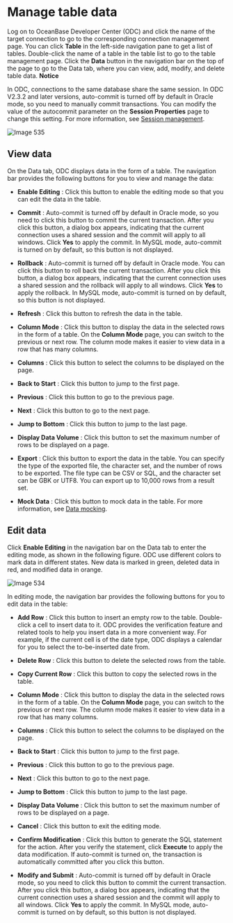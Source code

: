Manage table data 
======================================

Log on to OceanBase Developer Center (ODC) and click the name of the target connection to go to the corresponding connection management page. You can click **Table** in the left-side navigation pane to get a list of tables. Double-click the name of a table in the table list to go to the table management page. Click the **Data** button in the navigation bar on the top of the page to go to the Data tab, where you can view, add, modify, and delete table data. 
**Notice**



In ODC, connections to the same database share the same session. In ODC V2.3.2 and later versions, auto-commit is turned off by default in Oracle mode, so you need to manually commit transactions. You can modify the value of the autocommit parameter on the **Session Properties** page to change this setting. For more information, see [Session management](6.web-odc-user-guide/../../../10.web-odc-session-management.md).

![Image 535](https://help-static-aliyun-doc.aliyuncs.com/assets/img/en-US/2889620261/p268002.png)

View data 
------------------------------

On the Data tab, ODC displays data in the form of a table. The navigation bar provides the following buttons for you to view and manage the data:

* **Enable Editing** : Click this button to enable the editing mode so that you can edit the data in the table.

  

* **Commit** : Auto-commit is turned off by default in Oracle mode, so you need to click this button to commit the current transaction. After you click this button, a dialog box appears, indicating that the current connection uses a shared session and the commit will apply to all windows. Click **Yes** to apply the commit. In MySQL mode, auto-commit is turned on by default, so this button is not displayed.

  

* **Rollback** : Auto-commit is turned off by default in Oracle mode. You can click this button to roll back the current transaction. After you click this button, a dialog box appears, indicating that the current connection uses a shared session and the rollback will apply to all windows. Click **Yes** to apply the rollback. In MySQL mode, auto-commit is turned on by default, so this button is not displayed.

  

* **Refresh** : Click this button to refresh the data in the table.

  

* **Column Mode** : Click this button to display the data in the selected rows in the form of a table. On the **Column Mode** page, you can switch to the previous or next row. The column mode makes it easier to view data in a row that has many columns.

  

* **Columns** : Click this button to select the columns to be displayed on the page.

  

* **Back to Start** : Click this button to jump to the first page.

  

* **Previous** : Click this button to go to the previous page.

  

* **Next** : Click this button to go to the next page.

  

* **Jump to Bottom** : Click this button to jump to the last page.

  

* **Display Data Volume** : Click this button to set the maximum number of rows to be displayed on a page.

  

* **Export** : Click this button to export the data in the table. You can specify the type of the exported file, the character set, and the number of rows to be exported. The file type can be CSV or SQL, and the character set can be GBK or UTF8. You can export up to 10,000 rows from a result set.

  

* **Mock Data** : Click this button to mock data in the table. For more information, see [Data mocking](6.web-odc-user-guide/6.web-odc-use-tools/2.web-odc-data-mocking.md).

  




Edit data 
------------------------------

Click **Enable Editing** in the navigation bar on the Data tab to enter the editing mode, as shown in the following figure. ODC use different colors to mark data in different states. New data is marked in green, deleted data in red, and modified data in orange. 

![Image 534](https://help-static-aliyun-doc.aliyuncs.com/assets/img/en-US/2889620261/p268003.png)

In editing mode, the navigation bar provides the following buttons for you to edit data in the table:

* **Add Row** : Click this button to insert an empty row to the table. Double-click a cell to insert data to it. ODC provides the verification feature and related tools to help you insert data in a more convenient way. For example, if the current cell is of the date type, ODC displays a calendar for you to select the to-be-inserted date from.

  

* **Delete Row** : Click this button to delete the selected rows from the table.

  

* **Copy Current Row** : Click this button to copy the selected rows in the table.

  

* **Column Mode** : Click this button to display the data in the selected rows in the form of a table. On the **Column Mode** page, you can switch to the previous or next row. The column mode makes it easier to view data in a row that has many columns.

  

* **Columns** : Click this button to select the columns to be displayed on the page.

  

* **Back to Start** : Click this button to jump to the first page.

  

* **Previous** : Click this button to go to the previous page.

  

* **Next** : Click this button to go to the next page.

  

* **Jump to Bottom** : Click this button to jump to the last page.

  

* **Display Data Volume** : Click this button to set the maximum number of rows to be displayed on a page.

  

* **Cancel** : Click this button to exit the editing mode.

  

* **Confirm Modification** : Click this button to generate the SQL statement for the action. After you verify the statement, click **Execute** to apply the data modification. If auto-commit is turned on, the transaction is automatically committed after you click this button.

  

* **Modify and Submit** : Auto-commit is turned off by default in Oracle mode, so you need to click this button to commit the current transaction. After you click this button, a dialog box appears, indicating that the current connection uses a shared session and the commit will apply to all windows. Click **Yes** to apply the commit. In MySQL mode, auto-commit is turned on by default, so this button is not displayed.

  



